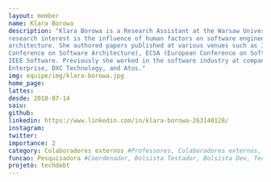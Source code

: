 ```yaml
---
layout: member
name: Klara Borowa
description: "Klara Borowa is a Research Assistant at the Warsaw University of Technology. She obtained her Master of Science degree in Computer Science at Warsaw University of Technology. Her main
research interest is the influence of human factors on software engineering and software
architecture. She authored papers published at various venues such as ICSA (International
Conference on Software Architecture), ECSA (European Conference on Software Architecture) and
IEEE Software. Previously she worked in the software industry at companies such as Hewlett Packard
Enterprise, DXC Technology, and Atos."
img: equipe/img/klara-borowa.jpg
home_page: 
lattes: 
desde: 2010-07-14
saiu: 
github: 
linkedin: https://www.linkedin.com/in/klara-borowa-263140128/
instagram: 
twitter: 
importance: 2
category: Colaboradores externos #Professores, Colaboradores externos, Alunos, Ex-alunos
funcao: Pesquisadora #Coordenador, Bolsista Testador, Bolsista Dev, Technical Debt
projeto: techdebt
---
```

